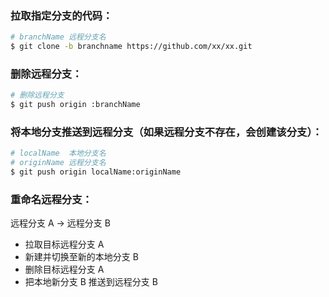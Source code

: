 ### 拉取指定分支的代码：

```bash
# branchName 远程分支名
$ git clone -b branchname https://github.com/xx/xx.git
```

### 删除远程分支：
```bash
# 删除远程分支 
$ git push origin :branchName
```

### 将本地分支推送到远程分支（如果远程分支不存在，会创建该分支）：
```bash
# localName  本地分支名
# originName 远程分支名
$ git push origin localName:originName
```

### 重命名远程分支：
远程分支 A -> 远程分支 B
- 拉取目标远程分支 A
- 新建并切换至新的本地分支 B
- 删除目标远程分支 A
- 把本地新分支 B 推送到远程分支 B
